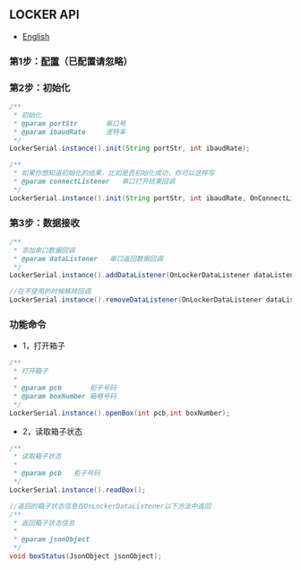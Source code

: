 ## LOCKER API
- [English](https://github.com/Acccord/AndroidSerialPort/blob/master/doc/LockerApi-en.md)

### 第1步：[配置](https://github.com/Acccord/AndroidSerialPort/blob/master/README.md)（已配置请忽略）

### 第2步：初始化
``` java
/**
 * 初始化
 * @param portStr       串口号
 * @param ibaudRate     波特率
 */
LockerSerial.instance().init(String portStr, int ibaudRate);

/**
 * 如果你想知道初始化的结果，比如是否初始化成功，你可以这样写
 * @param connectListener   串口打开结果回调
 */
LockerSerial.instance().init(String portStr, int ibaudRate, OnConnectListener connectListener);
```

### 第3步：数据接收
``` java
/**
 * 添加串口数据回调
 * @param dataListener   串口返回数据回调
 */
LockerSerial.instance().addDataListener(OnLockerDataListener dataListener);

//在不使用的时候移除回调
LockerSerial.instance().removeDataListener(OnLockerDataListener dataListener);
```

### 功能命令
- 1，打开箱子
``` java
/**
 * 打开箱子
 *
 * @param pcb       柜子号码
 * @param boxNumber 箱格号码
 */
LockerSerial.instance().openBox(int pcb,int boxNumber);
```

- 2，读取箱子状态
``` java
/**
 * 读取箱子状态
 *
 * @param pcb   柜子号码
 */
LockerSerial.instance().readBox();

//返回的箱子状态信息在OnLockerDataListener以下方法中返回
/**
 * 返回箱子状态信息
 *
 * @param jsonObject
 */
void boxStatus(JsonObject jsonObject);
```
